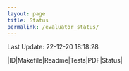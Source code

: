 ```yaml
---
layout: page
title: Status
permalink: /evaluator_status/
---
```

Last Update: 22-12-20 18:18:28

|ID|Makefile|Readme|Tests|PDF|Status|
